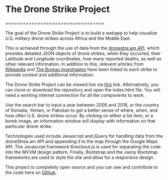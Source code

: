 # The Drone Strike Project
==================================

The goal of the Drone Strike Project is to build a webapp to help visualize U.S. military drone strikes across Africa and the Middle East.

This is achieved through the use of data from the [dronestre.am API](http://dronestre.am), which provides detailed JSON objects of drone strikes, when they occurred, their Lattitude and Longitude coordinates, how many reported deaths, as well as other relevant information. In addition to this, relevent articles from [Wikipedia](https://www.wikipedia.org) and [The Bureau Investigates](https://www.thebureauinvestigates.com/) have been linked to each strike to provide context and additional information.

The Drone Strike Project can be viewed live via [this](http://www.eyalchistik.com/Drone-Maps-Project/) link. Alternatively, you can clone or download the repository and open the index.html file. You will need a working internet connection for all the components to work.

Use the search bar to input a year between 2006 and 2016, or the country of Somalia, Yemen, or Pakistan to get a better sense of where, when, and how often U.S. drone strikes occur. By clicking on either a list item, or a bomb image, an information window will display with information on that particular drone strike.

Technologies used include Javascript and jQuery for handling data from the droneStrea.am API and appending it to the map through the Google Maps API. The Javascript framework Knockout.js is used for separating the code into the MVVM design pattern. Finally, Bootstrap and the Jasny Bootstrap frameworks are used to style the site and allow for a responsive design.

This project is completely open source and you can see and contribute to the code here on [Github](https://github.com/eyal352/Drone-Maps-Project).
